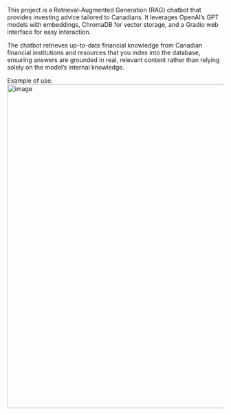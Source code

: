 This project is a Retrieval-Augmented Generation (RAG) chatbot that provides investing advice tailored to Canadians.
It leverages OpenAI’s GPT models with embeddings, ChromaDB for vector storage, and a Gradio web interface for easy interaction.

The chatbot retrieves up-to-date financial knowledge from Canadian financial institutions and resources that you index into the database, ensuring answers are grounded in real, relevant content rather than relying solely on the model’s internal knowledge.


Example of use:
<img width="599" height="752" alt="image" src="https://github.com/user-attachments/assets/7a99536e-37f6-4979-9862-146ada67f244" />

